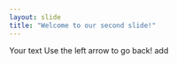```yaml
---
layout: slide
title: "Welcome to our second slide!"
---
```

Your text
Use the left arrow to go back!
add
